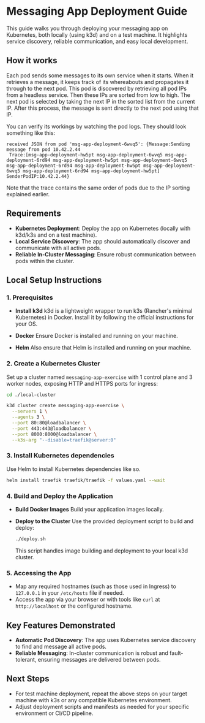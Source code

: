 # Messaging App Deployment Guide

This guide walks you through deploying your messaging app on Kubernetes, both locally (using k3d) and on a test machine. It highlights service discovery, reliable communication, and easy local development.

## How it works
Each pod sends some messages to its own service when it starts. When it retrieves a message, it keeps track of its whereabouts and propagates it through to the next pod. This pod is discovered by retrieving all pod IPs from a headless service. Then these IPs are sorted from low to high. The next pod is selected by taking the next IP in the sorted list from the current IP. After this process, the message is sent directly to the next pod using that IP.

You can verify its workings by watching the pod logs. They should look something like this:
```
received JSON from pod 'msg-app-deployment-6wvq5': {Message:Sending message from pod 10.42.2.44
 Trace:[msg-app-deployment-hw5pt msg-app-deployment-6wvq5 msg-app-deployment-6rd94 msg-app-deployment-hw5pt msg-app-deployment-6wvq5 msg-app-deployment-6rd94 msg-app-deployment-hw5pt msg-app-deployment-6wvq5 msg-app-deployment-6rd94 msg-app-deployment-hw5pt] SenderPodIP:10.42.2.44}
```
Note that the trace contains the same order of pods due to the IP sorting explained earlier.

## Requirements

- **Kubernetes Deployment**: Deploy the app on Kubernetes (locally with k3d/k3s and on a test machine).
- **Local Service Discovery**: The app should automatically discover and communicate with all active pods.
- **Reliable In-Cluster Messaging**: Ensure robust communication between pods within the cluster.

## Local Setup Instructions

### 1. Prerequisites

- **Install k3d**
  k3d is a lightweight wrapper to run k3s (Rancher's minimal Kubernetes) in Docker.
  Install it by following the official instructions for your OS.

- **Docker**
  Ensure Docker is installed and running on your machine.

- **Helm**
  Also ensure that Helm is installed and running on your machine.

### 2. Create a Kubernetes Cluster

Set up a cluster named `messaging-app-exercise` with 1 control plane and 3 worker nodes, exposing HTTP and HTTPS ports for ingress:

```sh
cd ./local-cluster

k3d cluster create messaging-app-exercise \
  --servers 1 \
  --agents 3 \
  --port 80:80@loadbalancer \
  --port 443:443@loadbalancer \
  --port 8000:8000@loadbalancer \
  --k3s-arg "--disable=traefik@server:0"
```

### 3. Install Kubernetes dependencies

Use Helm to install Kubernetes dependencies like so.
```sh
helm install traefik traefik/traefik -f values.yaml --wait
```

### 4. Build and Deploy the Application

- **Build Docker Images**
  Build your application images locally.

- **Deploy to the Cluster**
  Use the provided deployment script to build and deploy:

  ```sh
  ./deploy.sh
  ```

  This script handles image building and deployment to your local k3d cluster.

### 5. Accessing the App

- Map any required hostnames (such as those used in Ingress) to `127.0.0.1` in your `/etc/hosts` file if needed.
- Access the app via your browser or with tools like `curl` at `http://localhost` or the configured hostname.

## Key Features Demonstrated

- **Automatic Pod Discovery**: The app uses Kubernetes service discovery to find and message all active pods.
- **Reliable Messaging**: In-cluster communication is robust and fault-tolerant, ensuring messages are delivered between pods.

## Next Steps

- For test machine deployment, repeat the above steps on your target machine with k3s or any compatible Kubernetes environment.
- Adjust deployment scripts and manifests as needed for your specific environment or CI/CD pipeline.
